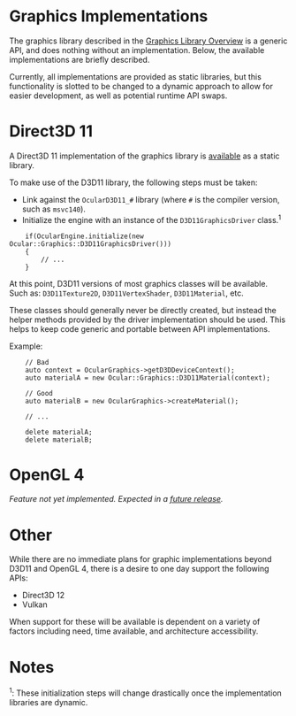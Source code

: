 # Graphics Implementations

The graphics library described in the [Graphics Library Overview](/docs/overview/overview_graphics_library.html) is a generic API, and does nothing without an implementation. Below, the available implementations are briefly described.

Currently, all implementations are provided as static libraries, but this functionality is slotted to be changed to a dynamic approach to allow for easier development, as well as potential runtime API swaps.

# Direct3D 11

A Direct3D 11 implementation of the graphics library is [available](https://github.com/ssell/OcularEngine/tree/master/OcularD3D11) as a static library. 

To make use of the D3D11 library, the following steps must be taken:

* Link against the `OcularD3D11_#` library (where `#` is the compiler version, such as `msvc140`).
* Initialize the engine with an instance of the `D3D11GraphicsDriver` class.<sup>1</sup>

```
    if(OcularEngine.initialize(new Ocular::Graphics::D3D11GraphicsDriver()))
    {
        // ...
    }
``` 

At this point, D3D11 versions of most graphics classes will be available. Such as: `D3D11Texture2D`, `D3D11VertexShader`, `D3D11Material`, etc.

These classes should generally never be directly created, but instead the helper methods provided by the driver implementation should be used. This helps to keep code generic and portable between API implementations.

Example:

```
    // Bad
    auto context = OcularGraphics->getD3DDeviceContext();
    auto materialA = new Ocular::Graphics::D3D11Material(context);

    // Good
    auto materialB = new OcularGraphics->createMaterial();

    // ...

    delete materialA;
    delete materialB;
```

# OpenGL 4

_Feature not yet implemented. Expected in a [future release](/roadmap.html)._

# Other

While there are no immediate plans for graphic implementations beyond D3D11 and OpenGL 4, there is a desire to one day support the following APIs:

* Direct3D 12
* Vulkan

When support for these will be available is dependent on a variety of factors including need, time available, and architecture accessibility. 

# Notes

<sup>1</sup>: These initialization steps will change drastically once the implementation libraries are dynamic.
